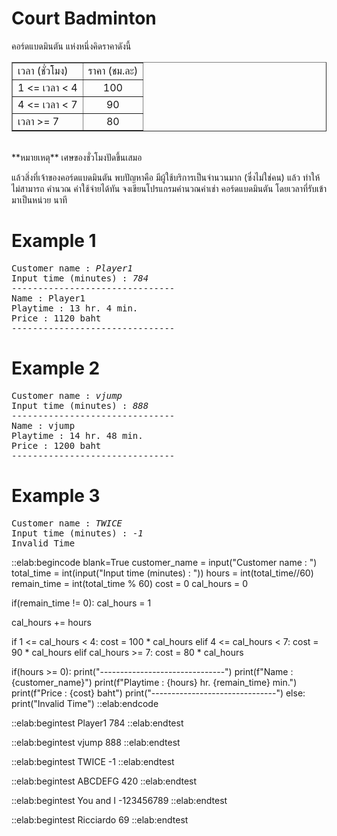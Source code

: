# Court Badminton

คอร์ดแบดมินตัน แห่งหนึ่งคิดราคาดังนี้

<table border="1">
    <tr>
        <td>เวลา (ชั่วโมง)</td>
        <td>ราคา (ชม.ละ)</td>
    </tr>
    <tr>
        <td>1 <= เวลา < 4</td>
        <td><center>100</center></td>
    </tr>
    <tr>
        <td>4 <= เวลา < 7</td>
        <td><center>90</center></td>
    </tr>
    <tr>
        <td>เวลา >= 7</td>
        <td><center>80</center></td>
    </tr>
</table>
<br>
**หมายเหตุ** เศษของชั่วโมงปัดขึ้นเสมอ

แล้วสิ่งที่เจ้าของคอร์ดแบดมินตัน พบปัญหาคือ มีผู้ใช้บริการเป็นจำนวนมาก (ซึ่งไม่ใช่คน) แล้ว ทำให้ไม่สามารถ คำนวณ ค่าใช้จ่ายได้ทัน
จงเขียนโปรแกรมคำนวณค่าเช่า คอร์ดแบดมินตัน โดยเวลาที่รับเข้ามาเป็นหน่วย นาที

# Example 1
<pre class='output'>
Customer name : <em>Player1</em>
Input time (minutes) : <em>784</em>
<span>-------------------------------</span>
Name : Player1
Playtime : 13 hr. 4 min.
Price : 1120 baht
<span>-------------------------------</span>
</pre>

# Example 2
<pre class='output'>
Customer name : <em>vjump</em>
Input time (minutes) : <em>888</em>
<span>-------------------------------</span>
Name : vjump
Playtime : 14 hr. 48 min.
Price : 1200 baht
<span>-------------------------------</span>
</pre>

# Example 3
<pre class='output'>
Customer name : <em>TWICE</em>
Input time (minutes) : <em>-1</em>
Invalid Time
</pre>

::elab:begincode blank=True
customer_name = input("Customer name : ")
total_time = int(input("Input time (minutes) : "))
hours = int(total_time//60)
remain_time = int(total_time % 60)
cost = 0
cal_hours = 0

if(remain_time != 0):
    cal_hours = 1

cal_hours += hours

if 1 <= cal_hours < 4:
    cost = 100 * cal_hours
elif 4 <= cal_hours < 7:
    cost = 90 * cal_hours
elif cal_hours >= 7:
    cost = 80 * cal_hours

if(hours >= 0):
    print("-------------------------------")
    print(f"Name : {customer_name}")
    print(f"Playtime : {hours} hr. {remain_time} min.")
    print(f"Price : {cost} baht")
    print("-------------------------------")
else:
    print("Invalid Time")
::elab:endcode

::elab:begintest
Player1
784
::elab:endtest

::elab:begintest
vjump
888
::elab:endtest

::elab:begintest
TWICE
-1
::elab:endtest

::elab:begintest
ABCDEFG
420
::elab:endtest

::elab:begintest
You and I
-123456789
::elab:endtest

::elab:begintest
Ricciardo
69
::elab:endtest


